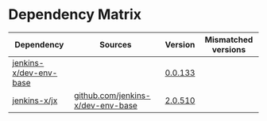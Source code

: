 # Dependency Matrix

Dependency | Sources | Version | Mismatched versions
---------- | ------- | ------- | -------------------
[jenkins-x/dev-env-base](https://github.com/jenkins-x/dev-env-base) |  | [0.0.133](https://github.com/jenkins-x/dev-env-base/releases/tag/v0.0.133) | 
[jenkins-x/jx](https://github.com/jenkins-x/jx) | [github.com/jenkins-x/dev-env-base](https://github.com/jenkins-x/dev-env-base) | [2.0.510](https://github.com/jenkins-x/jx/releases/tag/v2.0.510) | 

